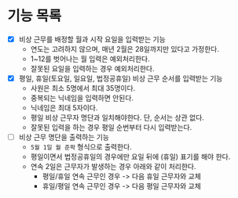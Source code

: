 # 기능 목록

- [x] 비상 근무를 배정할 월과 시작 요일을 입력받는 기능
  - 연도는 고려하지 않으며, 매년 2월은 28일까지만 있다고 가정한다.
  - 1~12를 벗어나는 월 입력은 예외처리한다.
  - 잘못된 요일을 입력하는 경우 예외처리한다.
- [x] 평일, 휴일(토요일, 일요일, 법정공휴일) 비상 근무 순서를 입력받는 기능
  - 사원은 최소 5명에서 최대 35명이다.
  - 중복되는 닉네임을 입력하면 안된다.
  - 닉네임은 최대 5자이다.
  - 평일 비상 근무자 명단과 일치해야한다. 단, 순서는 상관 없다.
  - 잘못된 입력을 하는 경우 평일 순번부터 다시 입력받는다.
- [ ] 비상 근무 명단을 출력하는 기능
  - `5월 1일 월 준팍` 형식으로 출력한다. 
  - 평일이면서 법정공휴일의 경우에만 요일 뒤에 (휴일) 표기를 해야 한다.
  - 연속 2일은 근무자가 발생하는 경우 아래와 같이 처리한다.
    - 평일/휴일 연속 근무인 경우 -> 다음 휴일 근무자와 교체
    - 휴일/평일 연속 근무인 경우 -> 다음 평일 근무자와 교체
